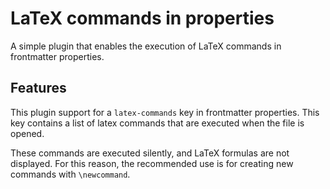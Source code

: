 # LaTeX commands in properties

A simple plugin that enables the execution of LaTeX commands in frontmatter 
properties.


## Features

This plugin support for a `latex-commands` key in frontmatter properties. This 
key contains a list of latex commands that are executed when the file is opened.

These commands are executed silently, and LaTeX formulas are not displayed. For 
this reason, the recommended use is for creating new commands with 
`\newcommand`.
